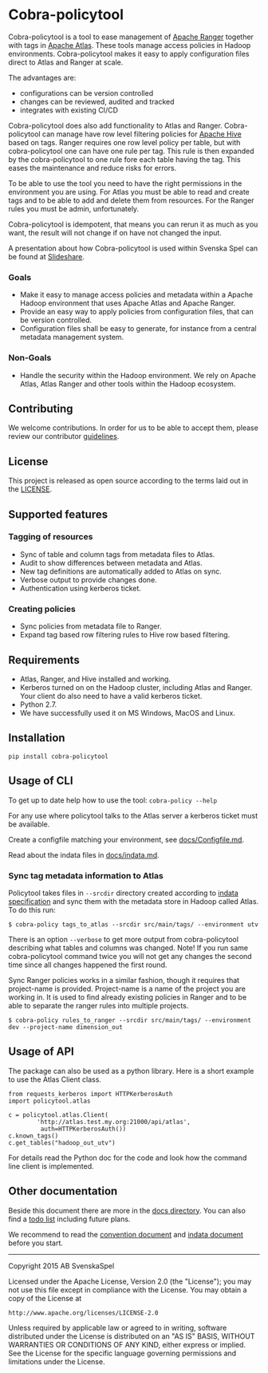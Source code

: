 # Cobra-policytool

Cobra-policytool is a tool to ease management of
[Apache Ranger](https://ranger.apache.org/) together with tags
in [Apache Atlas](https://atlas.apache.org/). These tools
manage access policies in Hadoop environments. Cobra-policytool makes it easy
to apply configuration files direct to Atlas and Ranger at scale.

The advantages are:
 * configurations can be version controlled
 * changes can be reviewed, audited and tracked
 * integrates with existing CI/CD

Cobra-policytool does also add functionality to Atlas and Ranger.
Cobra-policytool can manage have row level filtering policies for
[Apache Hive](https://hive.apache.org/) based on tags. Ranger requires one
row level policy per table, but with cobra-policytool one can
have one rule per tag. This rule is then expanded by the cobra-policytool
to one rule fore each table having the tag. This eases the maintenance
and reduce risks for errors.


To be able to use the tool you need to have the right permissions in the
environment you are using. For Atlas you must be able to read and create
tags and to be able to add and delete them from resources. For the Ranger
rules you must be admin, unfortunately.

Cobra-policytool is idempotent, that means you can rerun it as much as
you want, the result will not change if on have not changed the input.

A presentation about how Cobra-policytool is used within Svenska Spel can
be found at
[Slideshare](https://www.slideshare.net/MagnusRunesson/practical-experiences-using-atlas-and-ranger-to-implement-gdpr-dataworkssummit-2018).

### Goals

* Make it easy to manage access policies and metadata within
a Apache Hadoop environment that uses Apache Atlas and Apache Ranger.
* Provide an easy way to apply policies from configuration files, that can
be version controlled.
* Configuration files shall be easy to generate, for instance from a central
metadata management system.


### Non-Goals

* Handle the security within the Hadoop environment. We rely on
Apache Atlas, Atlas Ranger and other tools within the Hadoop ecosystem.


## Contributing

We welcome contributions. In order for us to be able to accept them,
please review our contributor [guidelines](CONTRIBUTING.md).


## License

This project is released as open source according to the terms laid
out in the [LICENSE](LICENSE.txt).


## Supported features

### Tagging of resources
* Sync of table and column tags from metadata files to Atlas.
* Audit to show differences between metadata and Atlas.
* New tag definitions are automatically added to Atlas on sync.
* Verbose output to provide changes done.
* Authentication using kerberos ticket.

### Creating policies
* Sync policies from metadata file to Ranger.
* Expand tag based row filtering rules to Hive row based filtering.

## Requirements
* Atlas, Ranger, and Hive installed and working.
* Kerberos turned on on the Hadoop cluster, including Atlas and Ranger. Your 
client do also need to have a valid kerberos ticket.
* Python 2.7.
* We have successfully used it on MS Windows, MacOS and Linux.

## Installation

`pip install cobra-policytool`

## Usage of CLI

To get up to date help how to use the tool:
`cobra-policy --help`

For any use where policytool talks to the Atlas server a kerberos ticket must
be available.

Create a configfile matching your environment, see [docs/Configfile.md](docs/Configfile.md). 

Read about the indata files in [docs/indata.md](docs/indata.md).

### Sync tag metadata information to Atlas

Policytool takes files in `--srcdir` directory created according
to [indata specification](docs/indata.md) and sync them with the metadata
store in Hadoop called Atlas. To do this run:
```
$ cobra-policy tags_to_atlas --srcdir src/main/tags/ --environment utv
```
There is an option `--verbose` to get more output from cobra-policytool describing what
tables and columns was changed. Note! If you run same cobra-policytool command twice
you will not get any changes the second time since all changes happened the
first round.

Sync Ranger policies works in a similar fashion, though it requires that
project-name is provided. Project-name is a name of the project
you are working in. It is used to find already existing policies in Ranger and
to be able to separate the ranger rules into multiple projects.
```
$ cobra-policy rules_to_ranger --srcdir src/main/tags/ --environment dev --project-name dimension_out
```

## Usage of API

The package can also be used as a python library. Here is a short example to
use the Atlas Client class.
```
from requests_kerberos import HTTPKerberosAuth
import policytool.atlas

c = policytool.atlas.Client(
        'http://atlas.test.my.org:21000/api/atlas',
         auth=HTTPKerberosAuth())
c.known_tags()
c.get_tables("hadoop_out_utv")
```

For details read the Python doc for the code and look how the command line
client is implemented.

## Other documentation
Beside this document there are more in the [docs directory](docs/). You can
also find a [todo list](TODO.md) including future plans.

We recommend to read the [convention document](docs/Conventions.md) and
[indata document](docs/indata.md) before you start.


---
Copyright 2015 AB SvenskaSpel

Licensed under the Apache License, Version 2.0 (the "License");
you may not use this file except in compliance with the License.
You may obtain a copy of the License at

    http://www.apache.org/licenses/LICENSE-2.0

Unless required by applicable law or agreed to in writing, software
distributed under the License is distributed on an "AS IS" BASIS,
WITHOUT WARRANTIES OR CONDITIONS OF ANY KIND, either express or implied.
See the License for the specific language governing permissions and
limitations under the License.
